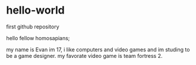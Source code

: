 # hello-world
first github repository


hello fellow homosapians;

my name is Evan im 17, i like computers and video games and im studing to be a game designer.
my favorate video game is team fortress 2.
